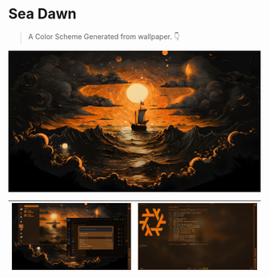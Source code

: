 # Sea Dawn

> A Color Scheme Generated from wallpaper. 👇

![Sea Dawn](./assets/wall.png)

| ![Sea Dawn](./assets/preview.png) | ![Sea Dawn](./assets/preview-term.png) |
| -------------------------- | ---------------------------- |
